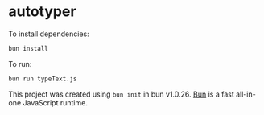 # autotyper

To install dependencies:

```bash
bun install
```

To run:

```bash
bun run typeText.js
```

This project was created using `bun init` in bun v1.0.26. [Bun](https://bun.sh) is a fast all-in-one JavaScript runtime.
